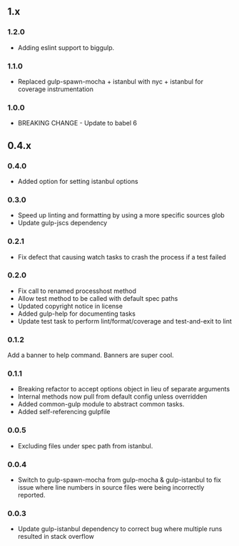 ## 1.x

### 1.2.0

* Adding eslint support to biggulp.

### 1.1.0

* Replaced gulp-spawn-mocha + istanbul with nyc + istanbul for coverage instrumentation

### 1.0.0

* BREAKING CHANGE - Update to babel 6

## 0.4.x

### 0.4.0
 * Added option for setting istanbul options

### 0.3.0

 * Speed up linting and formatting by using a more specific sources glob
 * Update gulp-jscs dependency

### 0.2.1
 * Fix defect that causing watch tasks to crash the process if a test failed

### 0.2.0

 * Fix call to renamed processhost method
 * Allow test method to be called with default spec paths
 * Updated copyright notice in license
 * Added gulp-help for documenting tasks
 * Update test task to perform lint/format/coverage and test-and-exit to lint

### 0.1.2
Add a banner to help command. Banners are super cool.

### 0.1.1
 * Breaking refactor to accept options object in lieu of separate arguments
 * Internal methods now pull from default config unless overridden
 * Added common-gulp module to abstract common tasks.
 * Added self-referencing gulpfile

### 0.0.5
 * Excluding files under spec path from istanbul.

### 0.0.4
 * Switch to gulp-spawn-mocha from gulp-mocha & gulp-istanbul to fix issue where line numbers in source files were being incorrectly reported.

### 0.0.3

 * Update gulp-istanbul dependency to correct bug where multiple runs resulted in stack overflow
